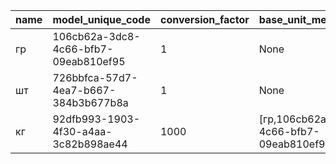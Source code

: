 |name|model_unique_code|conversion_factor|base_unit_measurement|
|----|-----------------|-----------------|---------------------|
|гр|106cb62a-3dc8-4c66-bfb7-09eab810ef95|1|None|
|шт|726bbfca-57d7-4ea7-b667-384b3b677b8a|1|None|
|кг|92dfb993-1903-4f30-a4aa-3c82b898ae44|1000|[гр,106cb62a-3dc8-4c66-bfb7-09eab810ef95,1,None]|
